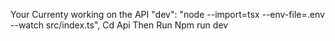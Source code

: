 Your Currenty working on the API 
"dev": "node --import=tsx --env-file=.env --watch src/index.ts",
Cd Api 
Then Run
Npm run dev
